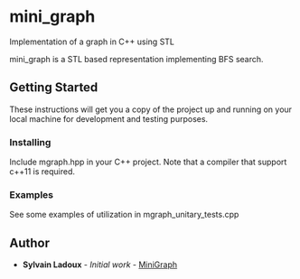 # mini_graph
Implementation of a graph in C++ using STL

mini_graph is a STL based representation implementing BFS search.

## Getting Started

These instructions will get you a copy of the project up and running on your local machine for development and testing purposes.

### Installing

Include mgraph.hpp in your C++ project.
Note that a compiler that support c++11 is required.

### Examples

See some examples of utilization in mgraph_unitary_tests.cpp 

## Author

* **Sylvain Ladoux** - *Initial work* - [MiniGraph](https://github.com/ladouxs)
